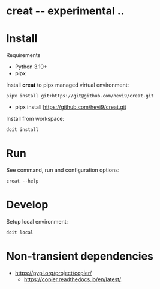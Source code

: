 # creat -- experimental ..

# Install

Requirements

* Python 3.10+
* pipx

Install **creat** to pipx managed virtual environment:

```shell
pipx install git+https://git@github.com/hevi9/creat.git
```

- pipx install https://github.com/hevi9/creat.git


Install from workspace:

```shell
doit install
```

# Run

See command, run and configuration options:

```shell
creat --help
```

# Develop

Setup local environment:

```shell
doit local
```

# Non-transient dependencies

* https://pypi.org/project/copier/
    * https://copier.readthedocs.io/en/latest/

